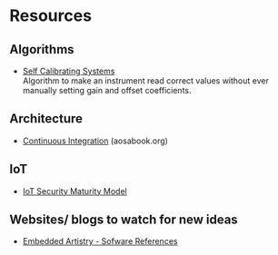 # Resources

## Algorithms
* [Self Calibrating Systems](http://www.ganssle.com/articles/aselfcal.htm)  
  Algorithm to make an instrument read correct values without ever manually setting gain and offset coefficients.

## Architecture
* [Continuous Integration](http://aosabook.org/en/integration.html) (aosabook.org)

## IoT
* [IoT Security Maturity Model](https://www.iiconsortium.org/pdf/SMM_Description_and_Intended_Use_2018-04-09.pdf)

## Websites/ blogs to watch for new ideas
* [Embedded Artistry - Sofware References](https://embeddedartistry.com/software-references/)

